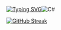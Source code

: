 
[![Typing SVG](https://readme-typing-svg.herokuapp.com?color=65ae37&lines=Hello+,+my+name+is+Ksenia)](https://git.io/typing-svg)![C#](https://img.shields.io/badge/c%23-%23239120.svg?style=for-the-badge&logo=csharp&logoColor=white)


[![GitHub Streak](https://github-readme-streak-stats.herokuapp.com/?user=Zakharka2005)](https://git.io/streak-stats)
<!--
**Zakharka2005/Zakharka2005** is a ✨ _special_ ✨ repository because its `README.md` (this file) appears on your GitHub profile.

Here are some ideas to get you started:

- 🔭 I’m currently working on ...
- 🌱 I’m currently learning ...
- 👯 I’m looking to collaborate on ...
- 🤔 I’m looking for help with ...
- 💬 Ask me about ...
- 📫 How to reach me: ...
- 😄 Pronouns: ...
- ⚡ Fun fact: ...
-->
